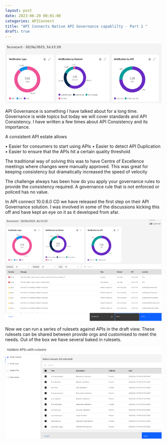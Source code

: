 ```yaml
---
layout: post
date: 2023-06-20 00:01:00
categories: APIConnect
title: "API Connects Native API Governance capablilty - Part 1 "
draft: true
---
```

![image](/images/apigov-1.png)

API Governance is something I have talked about for a long time. Governance is wide topics but today we will cover standards and API Consistency.  I have written a few times about API Consistency and its importance.


<!--more-->


 A consistent API estate allows

•	Easier for consumers to start using APIs
•	Easier to detect API Duplication
•	Easier to ensure that the APIs hit a certain quality threshold

The traditional way of solving this was to have Centre of Excellence meetings where changes were manually approved. This was great for keeping consistency but dramatically increased the speed of velocity

The challenge always has been how do you apply your governance rules to provide the consistency required. A governance rule that is not enforced or policed has no value.  	

In API connect 10.0.6.0 CD we have released the first step on their API Governance solution. I was involved in some of the discussions kicking this off and have kept an eye on it as it developed from afar.


![image](/images/apigov-2.png)

Now we can run a series of rulesets against APIs in the draft view. These rulesets can be shared between provide orgs and customised to meet the needs. Out of the box we have several baked in rulesets.

![image](/images/apigov-3.png)
